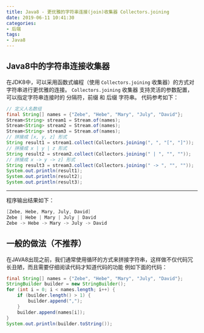 ```yaml
---
title: Java8 - 更优雅的字符串连接(join)收集器 Collectors.joining
date: 2019-06-11 10:41:30
categories: 
- 后端
tags: 
- Java8
---
```


## Java8中的字符串连接收集器

  在JDK8中，可以采用函数式编程（使用 `Collectors.joining` 收集器）的方式对字符串进行更优雅的连接。
`Collectors.joining` 收集器 支持灵活的参数配置，可以指定字符串连接时的 分隔符，前缀 和 后缀 字符串。
代码参考如下：

```java
// 定义人名数组
final String[] names = {"Zebe", "Hebe", "Mary", "July", "David"};
Stream<String> stream1 = Stream.of(names);
Stream<String> stream2 = Stream.of(names);
Stream<String> stream3 = Stream.of(names);
// 拼接成 [x, y, z] 形式
String result1 = stream1.collect(Collectors.joining(", ", "[", "]"));
// 拼接成 x | y | z 形式
String result2 = stream2.collect(Collectors.joining(" | ", "", ""));
// 拼接成 x -> y -> z] 形式
String result3 = stream3.collect(Collectors.joining(" -> ", "", ""));
System.out.println(result1);
System.out.println(result2);
System.out.println(result3);
```
--------------------- 
程序输出结果如下：
```java
[Zebe, Hebe, Mary, July, David]
Zebe | Hebe | Mary | July | David
Zebe -> Hebe -> Mary -> July -> David
```    
## 一般的做法（不推荐）
  在JAVA8出现之前，我们通常使用循环的方式来拼接字符串，这样做不仅代码冗长丑陋，而且需要仔细阅读代码才知道代码的功能
例如下面的代码：
```java
final String[] names = {"Zebe", "Hebe", "Mary", "July", "David"};
StringBuilder builder = new StringBuilder();
for (int i = 0; i < names.length; i++) {
    if (builder.length() > 1) {
        builder.append(",");
    }
    builder.append(names[i]);
}
System.out.println(builder.toString());
```